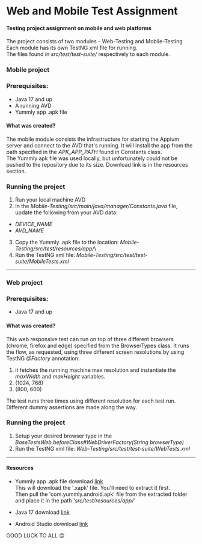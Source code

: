 # Web and Mobile Test Assignment
#### Testing project assignment on mobile and web platforms
The project consists of two modules - Web-Testing and Mobile-Testing\
Each module has its own TestNG xml file for running.\
The files found in _src/test/test-suite/_ respectively to each module.

### Mobile project

### Prerequisites:
* Java 17 and up
* A running AVD
* Yummly app .apk file

#### What was created?

The mobile module consists the infrastructure for starting the Appium server and connect to the AVD that's running. It will install the app from the path
specified in the _APK_APP_PATH_ found in Constants class.\
The Yummly apk file was used locally, but unfortunately could not be pushed to the repository due to its size. Download link is in the resources section.

### Running the project
1. Run your local machine AVD
2. In the _Mobile-Testing/src/main/java/manager/Constants.java_ file, update the following from your AVD data:
* *DEVICE_NAME*
* *AVD_NAME*

3. Copy the Yummly .apk file to the location: _Mobile-Testing/src/test/resources/app/_\
4. Run the TestNG xml file: _Mobile-Testing/src/test/test-suite/MobileTests.xml_

***
### Web project

### Prerequisites:
* Java 17 and up

#### What was created?
This web responsive test can run on top of three different browsers (chrome, firefox and edge) specified from the BrowserTypes class.
It runs the flow, as requested, using three different screen resolutions by using TestNG *@Factory* annotation:
1. it fetches the running machine max resolution and instantiate the
   *maxWidth* and *maxHeight* variables.
2. (1024, 768)
3. (800, 600)

The test runs three times using different resolution for each test run.
Different dummy assertions are made along the way.

### Running the project
1. Setup your desired browser type in the *BaseTestsWeb.beforeClass#_WebDriverFactory(String browserType)_*
2. Run the TestNG xml file: _Web-Testing/src/test/test-suite/WebTests.xml_

***

#### Resources
* Yummly app .apk file download [link](https://apkpure.net/yummly-recipes-cooking-tools/com.yummly.android/downloading)    
This will download the '.xapk' file. You'll need to extract it first.\
Then pull the 'com.yummly.android.apk' file from the extracted folder 
and place it in the path _'src/test/resources/app/'_

* Java 17 download [link](https://www.oracle.com/java/technologies/javase/jdk17-archive-downloads.html)
* Android Studio download [link](https://developer.android.com/studio)

GOOD LUCK TO ALL 😊 
